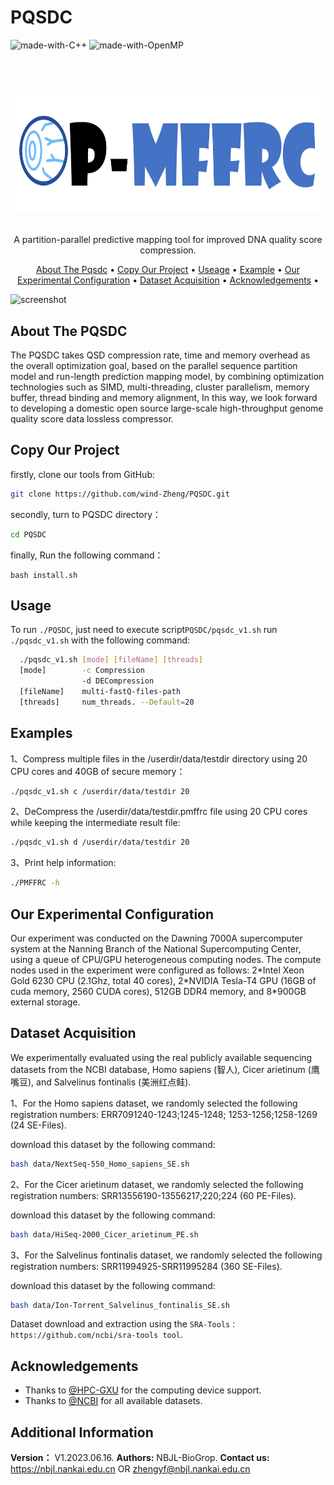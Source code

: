 # PQSDC
![made-with-C++](https://img.shields.io/badge/Made%20with-C++11-brightgreen)
![made-with-OpenMP](https://img.shields.io/badge/Made%20with-OpenMP-blue)

<!-- LOGO -->
<br />
<h1>
<p align="center">
  <img src="https://github.com/fahaihi/PMFFRC/blob/master/Log.png" alt="Logo" width="722" height="189">
</h1>
  <p align="center">
   A partition-parallel predictive mapping tool for improved DNA quality score compression.
    </p>
</p>
<p align="center">
  <a href="#about-the-pmffrc">About The Pqsdc</a> •
  <a href="#copy-our-project">Copy Our Project</a> •
  <a href="#useage">Useage</a> •
  <a href="#example">Example</a> •
  <a href="#our-experimental-configuration">Our Experimental Configuration</a> •
    <a href="#dataset-acquisition">Dataset Acquisition</a> •
  <a href="#aknowledgements">Acknowledgements</a> •
</p>  

<p align="center">
  
![screenshot](img/clip.gif)
</p>                                                                                                                             
      
## About The PQSDC
The PQSDC takes QSD compression rate, time and memory overhead as the overall optimization goal, based on the parallel sequence partition model and run-length prediction mapping model, by combining optimization technologies such as SIMD, multi-threading, cluster parallelism, memory buffer, thread binding and memory alignment, In this way, we look forward to developing a domestic open source large-scale high-throughput genome quality score data lossless compressor.

## Copy Our Project

firstly, clone our tools from GitHub:
```sh
git clone https://github.com/wind-Zheng/PQSDC.git
```
secondly, turn to PQSDC directory：
```sh
cd PQSDC
```
finally, Run the following command：
```
bash install.sh
```

## Usage
To run `./PQSDC`, just need to execute script`PQSDC/pqsdc_v1.sh` 
run `./pqsdc_v1.sh` with the following command:
```sh
  ./pqsdc_v1.sh [mode] [fileName] [threads]
  [mode]        -c Compression
                -d DECompression
  [fileName]    multi-fastQ-files-path    
  [threads]     num_threads. --Default=20
```

## Examples
1、Compress multiple files in the /userdir/data/testdir directory using 20 CPU cores and 40GB of secure memory：
```sh
./pqsdc_v1.sh c /userdir/data/testdir 20 
```
2、DeCompress the /userdir/data/testdir.pmffrc file using 20 CPU cores while keeping the intermediate result file:
```sh
./pqsdc_v1.sh d /userdir/data/testdir 20
```
3、Print help information:
```sh
./PMFFRC -h
```

## Our Experimental Configuration
Our experiment was conducted on the Dawning 7000A supercomputer system at the Nanning Branch of the National Supercomputing Center, using a queue of CPU/GPU heterogeneous computing nodes. The compute nodes used in the experiment were configured as follows: 
  2\*Intel Xeon Gold 6230 CPU (2.1Ghz, total 40 cores), 
  2\*NVIDIA Tesla-T4 GPU (16GB of cuda memory, 2560 CUDA cores), 
  512GB DDR4 memory, and 
  8\*900GB external storage.
 
 ## Dataset Acquisition
We experimentally evaluated using the real publicly available sequencing datasets from the NCBI database, Homo sapiens (智人), Cicer arietinum (鹰嘴豆), and Salvelinus fontinalis (美洲红点鲑).

1、For the Homo sapiens dataset, we randomly selected the following registration numbers:
ERR7091240-1243;1245-1248; 1253-1256;1258-1269 (24 SE-Files).

download this dataset by the following command:
```sh
bash data/NextSeq-550_Homo_sapiens_SE.sh
```
2、For the Cicer arietinum dataset, we randomly selected the following registration numbers:
SRR13556190-13556217;220;224 (60 PE-Files).

download this dataset by the following command:
```sh
bash data/HiSeq-2000_Cicer_arietinum_PE.sh
```
3、For the Salvelinus fontinalis dataset, we randomly selected the following registration numbers:
SRR11994925-SRR11995284 (360 SE-Files).

download this dataset by the following command:

```sh
bash data/Ion-Torrent_Salvelinus_fontinalis_SE.sh
```
Dataset download and extraction using the `SRA-Tools：https://github.com/ncbi/sra-tools tool`.

## Acknowledgements
- Thanks to [@HPC-GXU](https://hpc.gxu.edu.cn) for the computing device support.   
- Thanks to [@NCBI](https://www.freelancer.com/u/Ostokhoon) for all available datasets.

## Additional Information
**Version：**    V1.2023.06.16.
**Authors:**     NBJL-BioGrop.
**Contact us:**  https://nbjl.nankai.edu.cn OR zhengyf@nbjl.nankai.edu.cn

